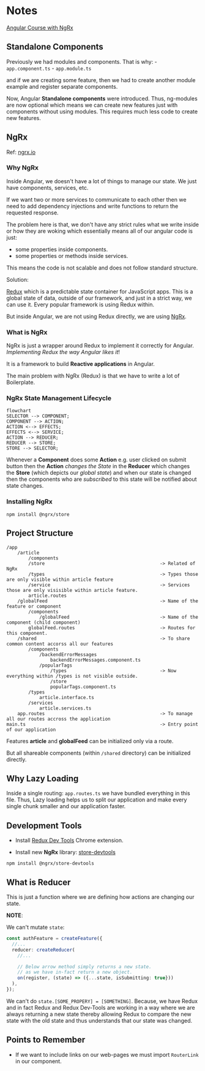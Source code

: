 # Notes

[Angular Course with NgRx](https://www.youtube.com/watch?v=vcfZ0EQpYTA)

## Standalone Components

Previously we had modules and components. That is why: - `app.component.ts` - `app.module.ts`

and if we are creating some feature, then we had to create another module example and register separate components.

Now, Angular **Standalone components** were introduced. Thus, ng-modules are now optional which means we can create new features just with components without using modules. This requires much less code to create new features.

## NgRx

Ref: [ngrx.io](https://ngrx.io/guide/store)

### Why NgRx

Inside Angular, we doesn't have a lot of things to manage our state. We just have components, services, etc.

If we want two or more services to communicate to each other then we need to add dependency injections and write functions to return the requested response.

The problem here is that, we don't have any strict rules what we write inside or how they are woking which essentially means all of our angular code is just:

- some properties inside components.
- some properties or methods inside services.

This means the code is not scalable and does not follow standard structure.

Solution:

[Redux](https://redux.js.org/) which is a predictable state container for JavaScript apps. This is a global state of data, outside of our framework, and just in a strict way, we can use it. Every popular framework is using Redux within.

But inside Angular, we are not using Redux directly, we are using [NgRx](https://ngrx.io/guide/store).

### What is NgRx

NgRx is just a wrapper around Redux to implement it correctly for Angular. _Implementing Redux the way Angular likes it_!

It is a framework to build **Reactive applications** in Angular.

The main problem with NgRx (Redux) is that we have to write a lot of Boilerplate.

### NgRx State Management Lifecycle

```mermaid
flowchart
SELECTOR --> COMPONENT;
COMPONENT --> ACTION;
ACTION <--> EFFECTS;
EFFECTS <--> SERVICE;
ACTION --> REDUCER;
REDUCER --> STORE;
STORE --> SELECTOR;
```

Whenever a **Component** does some **Action** e.g. user clicked on submit button then the **Action** _changes the State_ in the **Reducer** which changes the **Store** (which depicts our _global state_) and when our state is changed then the components who are _subscribed_ to this state will be notified about state changes.

### Installing NgRx

```shell
npm install @ngrx/store
```

## Project Structure

```
/app
    /article
        /components
        /store                                          -> Related of NgRx
        /types                                          -> Types those are only visible within article feature
        /service                                        -> Services those are only visisible within article feature.
        article.routes
    /globalFeed                                         -> Name of the feature or component
        /components
            /globalFeed                                 -> Name of the component (child component)
        globalFeed.routes                               -> Routes for this component.
    /shared                                             -> To share common content accorss all our features
        /components
            /backendErrorMessages
                backendErrorMessages.component.ts
            /popularTags
                /types                                  -> Now everything within /types is not visible outside.
                /store
                popularTags.component.ts
        /types
            article.interface.ts
        /services
            article.services.ts
    app.routes                                          -> To manage all our routes accross the application
main.ts                                                 -> Entry point of our application
```

Features **article** and **globalFeed** can be initialized only via a route.

But all shareable components (within `/shared` directory) can be initialized directly.

## Why Lazy Loading

Inside a single routing: `app.routes.ts` we have bundled everything in this file. Thus, Lazy loading helps us to split our application and make every single chunk smaller and our application faster.

## Development Tools

- Install [Redux Dev Tools](https://chrome.google.com/webstore/detail/redux-devtools/) Chrome extension.

- Install new **NgRx** library: [store-devtools](https://ngrx.io/guide/store-devtools)

```shell
npm install @ngrx/store-devtools
```

## What is Reducer

This is just a function where we are defining how actions are changing our state.

**NOTE**:

We can't mutate `state`:

```ts
const authFeature = createFeature({
  //...
  reducer: createReducer(
    //...

    // Below arrow method simply returns a new state.
    // as we have in-fact return a new object.
    on(register, (state) => ({...state, isSubmitting: true}))
  ),
});
```

We can't do `state.[SOME_PROPERY] = [SOMETHING]`. Because, we have Redux and in fact Redux and Redux Dev-Tools are working in a way where we are always returning a new state thereby allowing Redux to compare the new state with the old state and thus understands that our state was changed.

## Points to Remember

- If we want to include links on our web-pages we must import `RouterLink` in our component.
